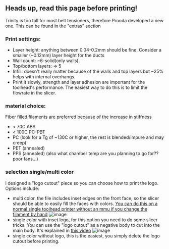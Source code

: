 ## Heads up, read this page before printing!
Trinity is too tall for most belt tensioners, therefore Prooda developed a new one. This can be found in the "extras" section

### Print settings:
* Layer height: anything between 0.04-0.2mm should be fine. Consider a smaller (~0.12mm) layer height for the ducts
* Wall count: ~6-solid(only walls).
* Top/bottom layers: => 5
* Infill: doesn't really matter because of the walls and top layers but ~25% helps with internal overhangs.
* Print it slowly, strength and layer adhesion are important for the toolhead's performance. The easiest way to do this is to limit the flowrate in the slicer.

### material choice:
Fiber filled filaments are preferred because of the increase in stiffness 
* < 70C ABS 
* < 100C PC-PBT
* PC (look for a Tg of ~130C or higher, the rest is blended/impure and may creep)
* PET (annealed)
* PPS (annealed) (also what chamber temp are you planning to go for?? poor fans...)

### selection single/multi color
I designed a "logo cutout" piece so you can choose how to print the logo. Options include:
- multi color. the file includes inset edges on the front face, so the slicer should be able to easily fill the faces with colors. [You can do this on a normal single toolhead printer without an mmu if you change the filament by hand](https://www.youtube.com/watch?v=6m_Wf59O1xk)
![image](https://github.com/user-attachments/assets/6565424a-4793-496f-a662-85f778886582)
- single color with inset logo, for this option you need to do some slicer tricks. You can use the "logo cutout" as a negative body to cut into the main body. It's explained in [this video](https://www.youtube.com/watch?v=_e7CY2rMzgA)
![image](https://github.com/user-attachments/assets/defcc5e8-e608-4542-b0e9-fc8da3624f1f)
- single color without logo, this is the easiest, you simply delete the logo cutout before printing.
